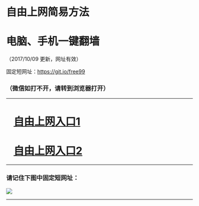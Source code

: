 ﻿# 自由上网简易方法

# 电脑、手机一键翻墙

（2017/10/09 更新，网址有效）

固定短网址：https://git.io/free99

### （微信如打不开，请转到浏览器打开）


***





# &nbsp;&nbsp; <a href="http://ft2591422494.fwq-tz-1001.info/fwqtz01.html?t=100900124356 " target="_blank">自由上网入口1</a>
# &nbsp;&nbsp; <a href="http://ft2736327307.fwq-tz-1002.info/fwqtz02.html?t=10090014336 " target="_blank">自由上网入口2</a>
***

### 请记住下图中固定短网址：

<img src="https://s3-us-west-2.amazonaws.com/fwq-1001/yjfq-20170905okok.png" /> 


***

